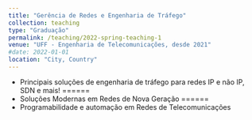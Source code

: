 ```yaml
---
title: "Gerência de Redes e Engenharia de Tráfego"
collection: teaching
type: "Graduação"
permalink: /teaching/2022-spring-teaching-1
venue: "UFF - Engenharia de Telecomunicações, desde 2021"
#date: 2022-01-01
location: "City, Country"
---
```

- Principais soluções de engenharia de tráfego para redes IP e não IP, SDN e mais!
======
- Soluções Modernas em Redes de Nova Geração
======
- Programabilidade e automação em Redes de Telecomunicações
